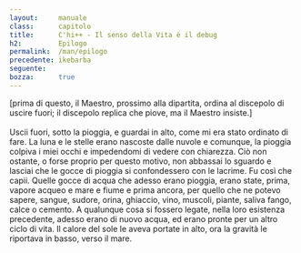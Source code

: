 ```yaml
---
layout:     manuale
class:      capitolo
title:      C'hi++ - Il senso della Vita è il debug
h2:         Epilogo
permalink:  /man/epilogo
precedente: ikebarba
seguente:
bozza:      true
---
```


[prima di questo, il Maestro, prossimo alla dipartita, ordina al
discepolo di uscire fuori; il discepolo replica che piove, ma il Maestro
insiste.]<br />
<br />
Uscii fuori, sotto la pioggia, e guardai in alto, come mi era stato
ordinato di fare.
La luna e le stelle erano nascoste dalle nuvole e comunque, la pioggia
colpiva i miei occhi e impedendomi di vedere con chiarezza.
Ciò non ostante, o forse proprio per questo motivo, non abbassai lo
sguardo e lasciai che le gocce di pioggia si confondessero con le
lacrime. Fu così che capii.
Quelle gocce di acqua che adesso erano pioggia, erano state, prima,
vapore acqueo e mare e fiume e prima ancora, per quello che ne potevo
sapere, sangue, sudore, orina, ghiaccio, vino, muscoli, piante, saliva
fango, calce o cemento.
A qualunque cosa si fossero legate, nella loro esistenza precedente,
adesso erano di nuovo acqua, ed erano pronte per un altro ciclo di vita.
Il calore del sole le aveva portate in alto, ora la gravità le riportava
in basso, verso il mare.

